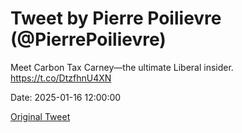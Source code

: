 # Tweet by Pierre Poilievre (@PierrePoilievre)

Meet Carbon Tax Carney—the ultimate Liberal insider. https://t.co/DtzfhnU4XN

Date: 2025-01-16 12:00:00

[Original Tweet](https://x.com/PierrePoilievre/status/1879861157873295521)
